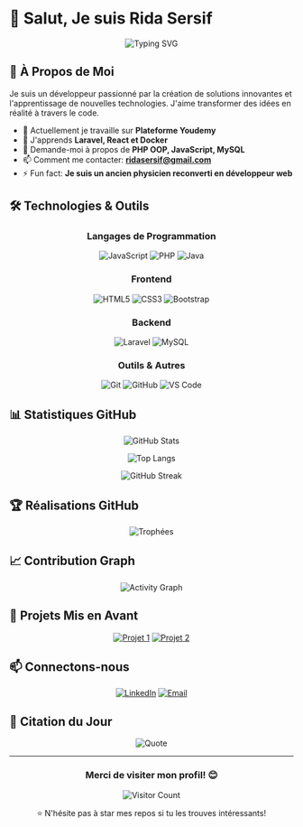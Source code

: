 # 👋 Salut, Je suis Rida Sersif

<div align="center">
  
  ![Typing SVG](https://readme-typing-svg.herokuapp.com?font=Fira+Code&pause=1000&color=2E9EF7&center=true&vCenter=true&width=435&lines=Développeur+Full+Stack;Passionné+de+Technologies;Toujours+en+apprentissage)
  
</div>

## 🚀 À Propos de Moi

Je suis un développeur passionné par la création de solutions innovantes et l'apprentissage de nouvelles technologies. J'aime transformer des idées en réalité à travers le code.

- 🔭 Actuellement je travaille sur **Plateforme Youdemy**
- 🌱 J'apprends **Laravel, React et Docker**
- 💬 Demande-moi à propos de **PHP OOP, JavaScript, MySQL**
- 📫 Comment me contacter: **ridasersif@gmail.com**
- ⚡ Fun fact: **Je suis un ancien physicien reconverti en développeur web**

## 🛠️ Technologies & Outils

<div align="center">

### Langages de Programmation
![JavaScript](https://img.shields.io/badge/-JavaScript-F7DF1E?style=for-the-badge&logo=javascript&logoColor=black)
![PHP](https://img.shields.io/badge/-PHP-777BB4?style=for-the-badge&logo=php&logoColor=white)
![Java](https://img.shields.io/badge/-Java-007396?style=for-the-badge&logo=java&logoColor=white)

### Frontend
![HTML5](https://img.shields.io/badge/-HTML5-E34F26?style=for-the-badge&logo=html5&logoColor=white)
![CSS3](https://img.shields.io/badge/-CSS3-1572B6?style=for-the-badge&logo=css3&logoColor=white)
![Bootstrap](https://img.shields.io/badge/-Bootstrap-563D7C?style=for-the-badge&logo=bootstrap&logoColor=white)

### Backend
![Laravel](https://img.shields.io/badge/-Laravel-FF2D20?style=for-the-badge&logo=laravel&logoColor=white)
![MySQL](https://img.shields.io/badge/-MySQL-4479A1?style=for-the-badge&logo=mysql&logoColor=white)

### Outils & Autres
![Git](https://img.shields.io/badge/-Git-F05032?style=for-the-badge&logo=git&logoColor=white)
![GitHub](https://img.shields.io/badge/-GitHub-181717?style=for-the-badge&logo=github&logoColor=white)
![VS Code](https://img.shields.io/badge/-VS_Code-007ACC?style=for-the-badge&logo=visual-studio-code&logoColor=white)

</div>

## 📊 Statistiques GitHub

<div align="center">
  
  ![GitHub Stats](https://github-readme-stats.vercel.app/api?username=ridasersif&show_icons=true&theme=radical&hide_border=true)
  
  ![Top Langs](https://github-readme-stats.vercel.app/api/top-langs/?username=ridasersif&layout=compact&theme=radical&hide_border=true)
  
  ![GitHub Streak](https://github-readme-streak-stats.herokuapp.com/?user=ridasersif&theme=radical&hide_border=true)

</div>

## 🏆 Réalisations GitHub

<div align="center">
  
  ![Trophées](https://github-profile-trophy.vercel.app/?username=ridasersif&theme=radical&no-frame=true&no-bg=true&margin-w=4)
  
</div>

## 📈 Contribution Graph

<div align="center">
  
  ![Activity Graph](https://github-readme-activity-graph.vercel.app/graph?username=ridasersif&theme=react-dark&hide_border=true)
  
</div>

## 💼 Projets Mis en Avant

<div align="center">

[![Projet 1](https://github-readme-stats.vercel.app/api/pin/?username=ridasersif&repo=Youdemy&theme=radical)](https://github.com/ridasersif/Youdemy)
[![Projet 2](https://github-readme-stats.vercel.app/api/pin/?username=ridasersif&repo=Syst-me-de-gestion-des-paiements-des-agents&theme=radical)](https://github.com/ridasersif/Syst-me-de-gestion-des-paiements-des-agents)

</div>

## 📫 Connectons-nous

<div align="center">
  
  [![LinkedIn](https://img.shields.io/badge/-LinkedIn-0077B5?style=for-the-badge&logo=linkedin&logoColor=white)](https://linkedin.com/in/rida-sersif)
  [![Email](https://img.shields.io/badge/-Email-D14836?style=for-the-badge&logo=gmail&logoColor=white)](mailto:ridasersif@gmail.com)
  
</div>

## 💭 Citation du Jour

<div align="center">
  
  ![Quote](https://quotes-github-readme.vercel.app/api?type=horizontal&theme=radical)
  
</div>

---

<div align="center">
  
  ### Merci de visiter mon profil! 😊
  
  ![Visitor Count](https://profile-counter.glitch.me/ridasersif/count.svg)
  
  ⭐ N'hésite pas à star mes repos si tu les trouves intéressants!
  
</div>

